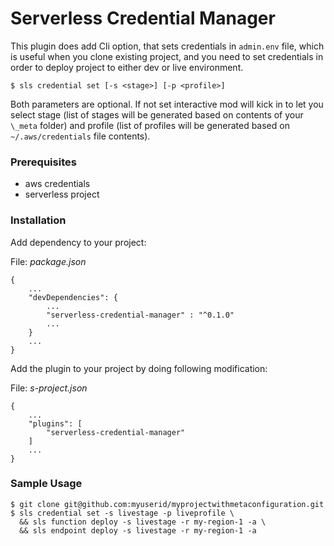 Serverless Credential Manager
=============================

This plugin does add Cli option, that sets credentials in `admin.env` file, which is useful when you clone
existing project, and you need to set credentials in order to deploy project to either dev or live environment. 

```
$ sls credential set [-s <stage>] [-p <profile>]
```

Both parameters are optional. If not set interactive mod will kick in to let you select stage (list of stages 
will be generated based on contents of your `\_meta` folder) and profile (list of profiles will be generated 
based on `~/.aws/credentials` file contents).

### Prerequisites

* aws credentials
* serverless project

### Installation

Add dependency to your project:

File: *package.json*
```
{
    ...
    "devDependencies": {
        ...
        "serverless-credential-manager" : "^0.1.0"
        ...
    }
    ...
}
```

Add the plugin to your project by doing following modification:

File: *s-project.json*
```
{
    ...
    "plugins": [
        "serverless-credential-manager"
    ]
    ...
}
```

### Sample Usage

```
$ git clone git@github.com:myuserid/myprojectwithmetaconfiguration.git
$ sls credential set -s livestage -p liveprofile \
  && sls function deploy -s livestage -r my-region-1 -a \
  && sls endpoint deploy -s livestage -r my-region-1 -a
```
